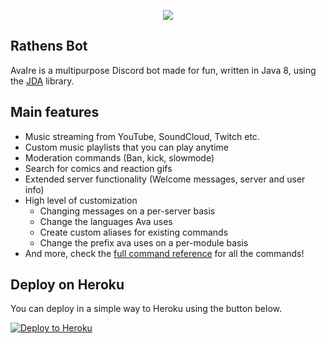 <p align="center">
    <img src="https://avairebot.com/assets/img/banner-simple.png">
</p>

## Rathens Bot

AvaIre is a multipurpose Discord bot made for fun, written in Java 8, using the [JDA](https://github.com/DV8FromTheWorld/JDA) library.

## Main features

- Music streaming from YouTube, SoundCloud, Twitch etc.
- Custom music playlists that you can play anytime
- Moderation commands (Ban, kick, slowmode)
- Search for comics and reaction gifs
- Extended server functionality (Welcome messages, server and user info)
- High level of customization
    - Changing messages on a per-server basis
    - Change the languages Ava uses
    - Create custom aliases for existing commands
    - Change the prefix ava uses on a per-module basis
- And more, check the [full command reference](https://avairebot.com/docs/master/commands) for all the commands!

## Deploy on Heroku
You can deploy in a simple way to Heroku using the button below.

[![Deploy to Heroku](https://www.herokucdn.com/deploy/button.png)](https://heroku.com/deploy)
